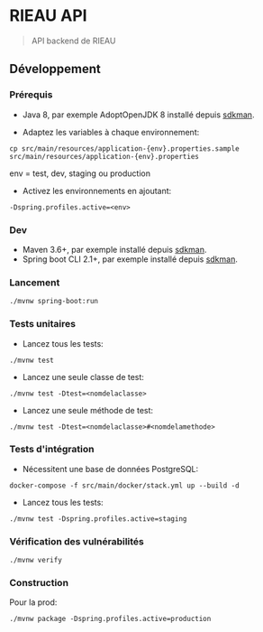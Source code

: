 # RIEAU API

> API backend de RIEAU

## Développement

### Prérequis

* Java 8, par exemple AdoptOpenJDK 8 installé depuis [sdkman](https://sdkman.io).

* Adaptez les variables à chaque environnement:

```
cp src/main/resources/application-{env}.properties.sample src/main/resources/application-{env}.properties
```

env = test, dev, staging ou production

* Activez les environnements en ajoutant:

```
-Dspring.profiles.active=<env>
```

### Dev

* Maven 3.6+, par exemple installé depuis [sdkman](https://sdkman.io).
* Spring boot CLI 2.1+, par exemple installé depuis [sdkman](https://sdkman.io).

### Lancement

```
./mvnw spring-boot:run
```

### Tests unitaires

* Lancez tous les tests:

```
./mvnw test
```

* Lancez une seule classe de test:

```
./mvnw test -Dtest=<nomdelaclasse> 
```

* Lancez une seule méthode de test:

```
./mvnw test -Dtest=<nomdelaclasse>#<nomdelamethode>
```

### Tests d'intégration

* Nécessitent une base de données PostgreSQL:

```
docker-compose -f src/main/docker/stack.yml up --build -d
```

* Lancez tous les tests:

```
./mvnw test -Dspring.profiles.active=staging
```

### Vérification des vulnérabilités

```
./mvnw verify 
```

### Construction

Pour la prod:

```
./mvnw package -Dspring.profiles.active=production
```
